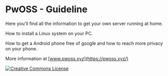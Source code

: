 # PwOSS - Guideline

Here you'll find all the information to get your own server running at home.

How to install a Linux system on your PC.  

How to get a Android phone free of google and how to reach more privacy on your phone.

More information at [www.pwoss.xyz](https://pwoss.xyz/)

<a href="http://creativecommons.org/licenses/by-sa/4.0/" rel="license"><img style="border-width: 0;" src="https://pwoss.xyz/wp-content/uploads/2018/07/licensebutton.png" alt="Creative Commons License" /></a>
